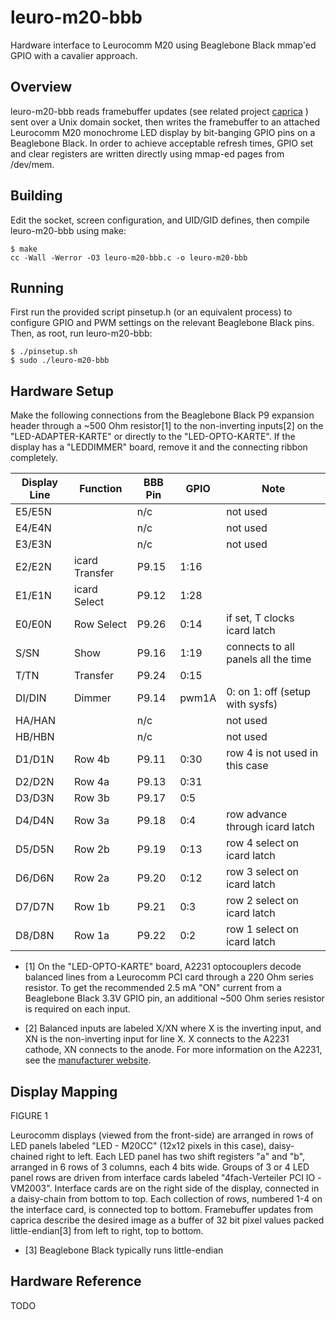 # leuro-m20-bbb

Hardware interface to Leurocomm M20 using 
Beaglebone Black mmap'ed GPIO with a cavalier approach.

## Overview

leuro-m20-bbb reads framebuffer updates (see related project 
[caprica](https://github.com/ndf-zz/caprica)
) sent over a Unix domain socket, then writes the framebuffer
to an attached Leurocomm M20 monochrome LED display by bit-banging
GPIO pins on a Beaglebone Black. In order to achieve acceptable
refresh times, GPIO set and clear registers are written directly
using mmap-ed pages from /dev/mem.

## Building

Edit the socket, screen configuration, and UID/GID defines,
then compile leuro-m20-bbb using make:

	$ make
	cc -Wall -Werror -O3 leuro-m20-bbb.c -o leuro-m20-bbb

## Running

First run the provided script pinsetup.h (or an equivalent process)
to configure GPIO and PWM settings on the relevant Beaglebone Black
pins. Then, as root, run leuro-m20-bbb:

	$ ./pinsetup.sh
	$ sudo ./leuro-m20-bbb

## Hardware Setup

Make the following connections from the Beaglebone Black
P9 expansion header through a ~500 Ohm resistor[1] to the 
non-inverting inputs[2] on the "LED-ADAPTER-KARTE" or directly
to the "LED-OPTO-KARTE". If the display has a "LEDDIMMER" board,
remove it and the connecting ribbon completely.

Display Line | Function | BBB Pin | GPIO | Note
--- | --- | --- | --- | ---
E5/E5N | | n/c | | not used
E4/E4N | | n/c | | not used
E3/E3N | | n/c | | not used
E2/E2N | icard Transfer | P9.15 | 1:16 |
E1/E1N | icard Select | P9.12 | 1:28 |
E0/E0N | Row Select | P9.26 | 0:14 | if set, T clocks icard latch
S/SN | Show | P9.16 | 1:19 | connects to all panels all the time
T/TN | Transfer | P9.24 | 0:15 |
DI/DIN | Dimmer | P9.14 | pwm1A | 0: on 1: off (setup with sysfs)
HA/HAN | | n/c | | not used
HB/HBN | | n/c | | not used
D1/D1N | Row 4b | P9.11 | 0:30 | row 4 is not used in this case
D2/D2N | Row 4a | P9.13 | 0:31 |
D3/D3N | Row 3b | P9.17 | 0:5 |
D4/D4N | Row 3a | P9.18 | 0:4 | row advance through icard latch
D5/D5N | Row 2b | P9.19 | 0:13 | row 4 select on icard latch
D6/D6N | Row 2a | P9.20 | 0:12 | row 3 select on icard latch
D7/D7N | Row 1b | P9.21 | 0:3 | row 2 select on icard latch
D8/D8N | Row 1a | P9.22 | 0:2 | row 1 select on icard latch

   - [1] On the "LED-OPTO-KARTE" board, A2231 optocouplers
     decode balanced lines from a Leurocomm PCI card through a
     220 Ohm series resistor. To get the recommended
     2.5 mA "ON" current from a Beaglebone Black 3.3V GPIO pin,
     an additional ~500 Ohm series resistor is required on each input.

   - [2] Balanced inputs are labeled X/XN where X is the inverting input,
     and XN is the non-inverting input for line X. X connects to the A2231
     cathode, XN connects to the anode. For more information on the
     A2231, see the
     [manufacturer website](https://www.broadcom.com/products/optocouplers/industrial-plastic/digital-optocouplers/5mbd/hcpl-2231).

## Display Mapping

FIGURE 1

Leurocomm displays (viewed from the front-side) are arranged in rows
of LED panels labeled "LED - M20CC" (12x12 pixels in this case),
daisy-chained right to left. Each LED panel has two shift registers
"a" and "b", arranged in 6 rows of 3 columns, each 4 bits wide.
Groups of 3 or 4 LED panel rows are driven from interface cards
labeled "4fach-Verteiler PCI IO -VM2003".
Interface cards are on the right side of the display, connected in a
daisy-chain from bottom to top. Each collection of rows, numbered 1-4
on the interface card, is connected top to bottom.
Framebuffer updates from caprica describe the desired image as a buffer
of 32 bit pixel values packed little-endian[3] from left to right,
top to bottom.

   * [3] Beaglebone Black typically runs little-endian

## Hardware Reference

TODO
